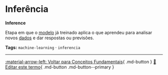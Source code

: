 # Inferência

**Inference**

Etapa em que o [modelo](../conceitos-fundamentais/modelo.md) já treinado aplica o que aprendeu para analisar novos [dados](../conceitos-fundamentais/dados.md) e dar respostas ou previsões.


**Tags:** `machine-learning` · `inferencia`

---

[:material-arrow-left: Voltar para Conceitos Fundamentais](index.md){ .md-button }
[📝 Editar este termo](https://github.com/seu-usuario/glossario-ia/edit/main/glossario.yaml){ .md-button .md-button--primary }
